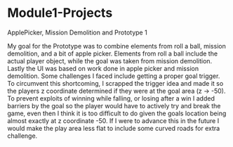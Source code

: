 # Module1-Projects
 ApplePicker, Mission Demolition and Prototype 1


My goal for the Prototype was to combine elements from roll a ball, mission demolition, and a bit of apple picker. Elements from roll a ball include the actual player object, while the goal was taken from mission demolition. Lastly the UI was based on work done in apple picker and mission demolition. Some challenges I faced include getting a proper goal trigger. To circumvent this shortcoming, I scrapped the trigger idea and made it so the players z coordinate determined if they were at the goal area (z -> -50). To prevent exploits of winning while falling, or losing after a win I added barriers by the goal so the player would have to actively try and break the game, even then I think it is too difficult to do given the goals location being almost exactly at z coordinate -50. If I were to advance this in the future I would make the play area less flat to include some curved roads for extra challenge.